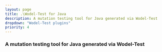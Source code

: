 ```yaml
---
layout: page
title: .\Wodel-Test for Java
description: A mutation testing tool for Java generated via Wodel-Test
dropdown: "Wodel-Test plugins"
priority: 4
---
```

### A mutation testing tool for Java generated via Wodel-Test

